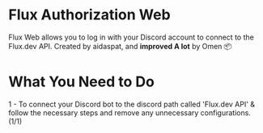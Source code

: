
# **Flux Authorization Web**

Flux Web allows you to log in with your Discord account to connect to the Flux.dev API. Created by aidaspat, and **improved A lot** by Omen 📦


# **What You Need to Do**


1 - To connect your Discord bot to the discord path called 'Flux.dev API' & follow the necessary steps and remove any unnecessary configurations. (1/1)
